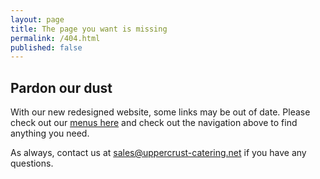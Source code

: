 ```yaml
---
layout: page
title: The page you want is missing
permalink: /404.html
published: false
---
```



## Pardon our dust

With our new redesigned website, some links may be out of date. Please check out our [menus here](/menus) and check out the navigation above to find anything you need.

As always, contact us at [sales@uppercrust-catering.net](mailto:sales@uppercrust-catering.net) if you have any questions.
